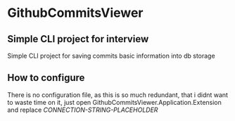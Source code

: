 # GithubCommitsViewer
## Simple CLI project for interview
Simple CLI project for saving commits basic information into db storage

## How to configure
There is no configuration file, as this is so much redundant, that i didnt want to waste time on it, just open GithubCommitsViewer.Application.Extension and replace *CONNECTION-STRING-PLACEHOLDER*

